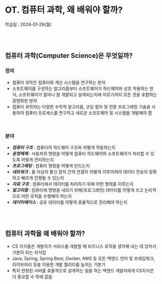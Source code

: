 # OT. 컴퓨터 과학, 왜 배워야 할까?
학습일 : 2024-01-29(월)

</br></br>

## 컴퓨터 과학(Computer Science)은 무엇일까?
### 정의
- 컴퓨터 과학은 컴퓨터와 계산 시스템을 연구하는 분야
- 소프트웨어를 구성하는 알고리즘부터 소프트웨어가 하드웨어와 상호 작용하는 방식, 소프트웨어가 얼마나 잘 개발되고 설계되는지에 이르기까지 모든 것을 포함하는 광범위한 분야
- 컴퓨터 과학자는 다양한 수학적 알고리즘, 코딩 절차 및 전문 프로그래밍 기술을 사용하여 컴퓨터 프로세스를 연구하고 새로운 소프트웨어 및 시스템을 개발해야 함

</br>

### 분야
- ***컴퓨터 구조*** : 컴퓨터의 하드웨어 구조와 어떻게 작동하는지
- ***운영체제*** : 사용자의 명령을 어떻게 컴퓨터 하드웨어와 소프트웨어가 처리할 수 있도록 어떻게 관리하는지
- ***프로그래밍*** : 컴퓨터 명령을 어떻게 만드는지
- ***네트워크*** : 둘 이상의 통신 장치 간의 연결이 어떻게 이루어져야 데이터 전송이 정확하고 빠르게 진행될 수 있는지
- ***자료 구조*** : 컴퓨터에서 데이터를 처리하기 위해 어떤 형태를 이루는지
- ***알고리즘*** : 컴퓨터에 명령을 내리기 위해(프로그래밍) 데이터를 어떻게 쓰고 논리적으로 어떤 로직을 수행해야 하는지
- ***데이터베이스*** : 공유 데이터를 어떻게 효율적으로 관리해야 하는지

</br></br>

## 컴퓨터 과학을 왜 배워야 할까?
- CS 지식들은 개발자가 서비스를 개발할 때 비즈니스 로직을 생각해 내는 데 있어서 기본이 되는 지식임
- Java, Spring, Spring Boot, Docker, AWS 등 모든 백엔드 언어 및 프레임워크, 라이브러리 등을 이용한 개발 퀄리티를 높히는 기본기
- 특히 한정된 서버를 효율적으로 설계하는 일을 하는 백엔드 개발자에게 CS지식은 더 중요할 수 밖에 없음










